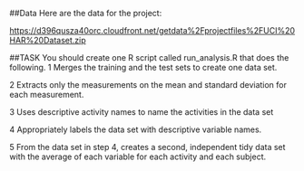 ##Data 
Here are the data for the project: 

https://d396qusza40orc.cloudfront.net/getdata%2Fprojectfiles%2FUCI%20HAR%20Dataset.zip

##TASK
You should create one R script called run_analysis.R that does the following. 
1 Merges the training and the test sets to create one data set.

2 Extracts only the measurements on the mean and standard deviation for each measurement.

3 Uses descriptive activity names to name the activities in the data set

4 Appropriately labels the data set with descriptive variable names. 

5 From the data set in step 4, creates a second, independent tidy data set with the average of each variable for each activity and each subject.


